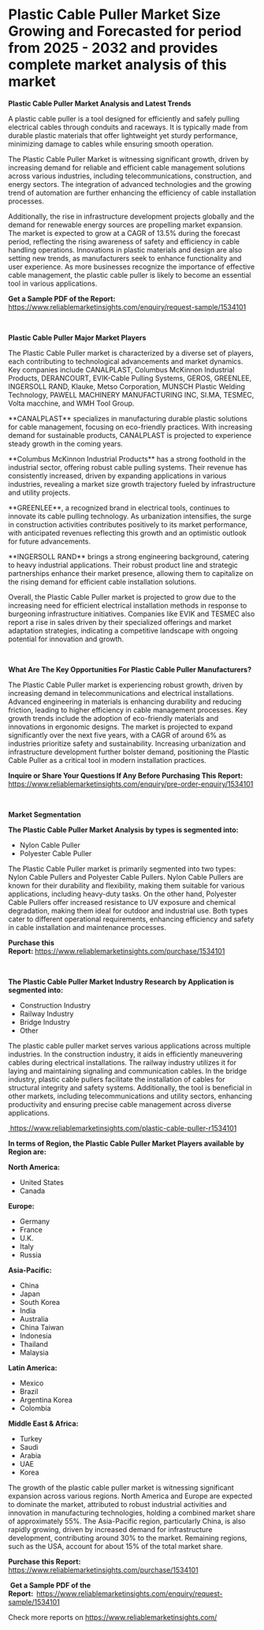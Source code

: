 <p><h1>Plastic Cable Puller Market Size Growing and Forecasted for period from 2025 - 2032 and provides complete market analysis of this market</h1></p><p><strong>Plastic Cable Puller Market Analysis and Latest Trends</strong></p>
<p><p>A plastic cable puller is a tool designed for efficiently and safely pulling electrical cables through conduits and raceways. It is typically made from durable plastic materials that offer lightweight yet sturdy performance, minimizing damage to cables while ensuring smooth operation. </p><p>The Plastic Cable Puller Market is witnessing significant growth, driven by increasing demand for reliable and efficient cable management solutions across various industries, including telecommunications, construction, and energy sectors. The integration of advanced technologies and the growing trend of automation are further enhancing the efficiency of cable installation processes.</p><p>Additionally, the rise in infrastructure development projects globally and the demand for renewable energy sources are propelling market expansion. The market is expected to grow at a CAGR of 13.5% during the forecast period, reflecting the rising awareness of safety and efficiency in cable handling operations. Innovations in plastic materials and design are also setting new trends, as manufacturers seek to enhance functionality and user experience. As more businesses recognize the importance of effective cable management, the plastic cable puller is likely to become an essential tool in various applications.</p></p>
<p><strong>Get a Sample PDF of the Report:&nbsp;</strong> <a href="https://www.reliablemarketinsights.com/enquiry/request-sample/1534101?utm_campaign=3507&utm_medium=2&utm_source=Github&utm_content=ia&utm_term=08042025&utm_id=plastic-cable-puller">https://www.reliablemarketinsights.com/enquiry/request-sample/1534101</a></p>
<p>&nbsp;</p>
<p><strong>Plastic Cable Puller Major Market Players</strong></p>
<p><p>The Plastic Cable Puller market is characterized by a diverse set of players, each contributing to technological advancements and market dynamics. Key companies include CANALPLAST, Columbus McKinnon Industrial Products, DERANCOURT, EVIK-Cable Pulling Systems, GEROS, GREENLEE, INGERSOLL RAND, Klauke, Metso Corporation, MUNSCH Plastic Welding Technology, PAWELL MACHINERY MANUFACTURING INC, SI.MA, TESMEC, Volta macchine, and WMH Tool Group.</p><p>**CANALPLAST** specializes in manufacturing durable plastic solutions for cable management, focusing on eco-friendly practices. With increasing demand for sustainable products, CANALPLAST is projected to experience steady growth in the coming years.</p><p>**Columbus McKinnon Industrial Products** has a strong foothold in the industrial sector, offering robust cable pulling systems. Their revenue has consistently increased, driven by expanding applications in various industries, revealing a market size growth trajectory fueled by infrastructure and utility projects.</p><p>**GREENLEE**, a recognized brand in electrical tools, continues to innovate its cable pulling technology. As urbanization intensifies, the surge in construction activities contributes positively to its market performance, with anticipated revenues reflecting this growth and an optimistic outlook for future advancements.</p><p>**INGERSOLL RAND** brings a strong engineering background, catering to heavy industrial applications. Their robust product line and strategic partnerships enhance their market presence, allowing them to capitalize on the rising demand for efficient cable installation solutions.</p><p>Overall, the Plastic Cable Puller market is projected to grow due to the increasing need for efficient electrical installation methods in response to burgeoning infrastructure initiatives. Companies like EVIK and TESMEC also report a rise in sales driven by their specialized offerings and market adaptation strategies, indicating a competitive landscape with ongoing potential for innovation and growth.</p></p>
<p>&nbsp;</p>
<p><strong>What Are The Key Opportunities For Plastic Cable Puller Manufacturers?</strong></p>
<p><p>The Plastic Cable Puller market is experiencing robust growth, driven by increasing demand in telecommunications and electrical installations. Advanced engineering in materials is enhancing durability and reducing friction, leading to higher efficiency in cable management processes. Key growth trends include the adoption of eco-friendly materials and innovations in ergonomic designs. The market is projected to expand significantly over the next five years, with a CAGR of around 6% as industries prioritize safety and sustainability. Increasing urbanization and infrastructure development further bolster demand, positioning the Plastic Cable Puller as a critical tool in modern installation practices.</p></p>
<p><strong>Inquire or Share Your Questions If Any Before Purchasing This Report:</strong> <a href="https://www.reliablemarketinsights.com/enquiry/pre-order-enquiry/1534101?utm_campaign=3507&utm_medium=2&utm_source=Github&utm_content=ia&utm_term=08042025&utm_id=plastic-cable-puller">https://www.reliablemarketinsights.com/enquiry/pre-order-enquiry/1534101</a></p>
<p>&nbsp;</p>
<p><strong>Market Segmentation</strong></p>
<p><strong>The Plastic Cable Puller Market Analysis by types is segmented into:</strong></p>
<p><ul><li>Nylon Cable Puller</li><li>Polyester Cable Puller</li></ul></p>
<p><p>The Plastic Cable Puller market is primarily segmented into two types: Nylon Cable Pullers and Polyester Cable Pullers. Nylon Cable Pullers are known for their durability and flexibility, making them suitable for various applications, including heavy-duty tasks. On the other hand, Polyester Cable Pullers offer increased resistance to UV exposure and chemical degradation, making them ideal for outdoor and industrial use. Both types cater to different operational requirements, enhancing efficiency and safety in cable installation and maintenance processes.</p></p>
<p><strong>Purchase this Report:&nbsp;</strong><a href="https://www.reliablemarketinsights.com/purchase/1534101?utm_campaign=3507&utm_medium=2&utm_source=Github&utm_content=ia&utm_term=08042025&utm_id=plastic-cable-puller">https://www.reliablemarketinsights.com/purchase/1534101</a></p>
<p>&nbsp;</p>
<p><strong>The Plastic Cable Puller Market Industry Research by Application is segmented into:</strong></p>
<p><ul><li>Construction Industry</li><li>Railway Industry</li><li>Bridge Industry</li><li>Other</li></ul></p>
<p><p>The plastic cable puller market serves various applications across multiple industries. In the construction industry, it aids in efficiently maneuvering cables during electrical installations. The railway industry utilizes it for laying and maintaining signaling and communication cables. In the bridge industry, plastic cable pullers facilitate the installation of cables for structural integrity and safety systems. Additionally, the tool is beneficial in other markets, including telecommunications and utility sectors, enhancing productivity and ensuring precise cable management across diverse applications.</p></p>
<p><a href="https://www.reliablemarketinsights.com/plastic-cable-puller-r1534101?utm_campaign=3507&utm_medium=2&utm_source=Github&utm_content=ia&utm_term=08042025&utm_id=plastic-cable-puller">&nbsp;https://www.reliablemarketinsights.com/plastic-cable-puller-r1534101</a></p>
<p><strong>In terms of Region, the Plastic Cable Puller Market Players available by Region are:</strong></p>
<p>
    <p> <strong> North America: </strong>
        <ul>
            <li>United States</li>
            <li>Canada</li>
        </ul>
        </p> 
    <p> <strong> Europe: </strong>
        <ul>
            <li>Germany</li>
            <li>France</li>
            <li>U.K.</li>
            <li>Italy</li>
            <li>Russia</li>
        </ul>
        </p> 
    <p> <strong> Asia-Pacific: </strong>
        <ul>
            <li>China</li>
            <li>Japan</li>
            <li>South Korea</li>
            <li>India</li>
            <li>Australia</li>
            <li>China Taiwan</li>
            <li>Indonesia</li>
            <li>Thailand</li>
            <li>Malaysia</li>
        </ul>
        </p> 
    <p> <strong> Latin America: </strong>
        <ul>
            <li>Mexico</li>
            <li>Brazil</li>
            <li>Argentina Korea</li>
            <li>Colombia</li>
        </ul>
        </p> 
    <p> <strong> Middle East & Africa: </strong>
        <ul>
            <li>Turkey</li>
            <li>Saudi</li>
            <li>Arabia</li>
            <li>UAE</li>
            <li>Korea</li>
        </ul>
    </p>
    </p>
<p><p>The growth of the plastic cable puller market is witnessing significant expansion across various regions. North America and Europe are expected to dominate the market, attributed to robust industrial activities and innovation in manufacturing technologies, holding a combined market share of approximately 55%. The Asia-Pacific region, particularly China, is also rapidly growing, driven by increased demand for infrastructure development, contributing around 30% to the market. Remaining regions, such as the USA, account for about 15% of the total market share.</p></p>
<p><strong>Purchase this Report: </strong><a href="https://www.reliablemarketinsights.com/purchase/1534101?utm_campaign=3507&utm_medium=2&utm_source=Github&utm_content=ia&utm_term=08042025&utm_id=plastic-cable-puller">https://www.reliablemarketinsights.com/purchase/1534101</a></p>
<p>&nbsp;<strong>Get a Sample PDF of the Report:&nbsp;&nbsp;</strong><a href="https://www.reliablemarketinsights.com/enquiry/request-sample/1534101?utm_campaign=3507&utm_medium=2&utm_source=Github&utm_content=ia&utm_term=08042025&utm_id=plastic-cable-puller">https://www.reliablemarketinsights.com/enquiry/request-sample/1534101</a></p>
<p><strong></strong></p>
<p>Check more reports on <a href="https://www.reliablemarketinsights.com/?utm_campaign=3507&utm_medium=2&utm_source=Github&utm_content=ia&utm_term=08042025&utm_id=plastic-cable-puller">https://www.reliablemarketinsights.com/</a></p>